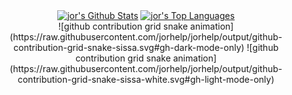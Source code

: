 <div align="center">
    <a href="#"><img alt="jor's Github Stats" src="https://github-readme-stats.vercel.app/api?username=jorhelp&show_icons=true&include_all_commits=true&count_private=true&theme=radical&hide_border=true" height="180"/></a>
    <a href="#"><img alt="jor's Top Languages" src="https://github-readme-stats.vercel.app/api/top-langs/?username=jorhelp&langs_count=10&layout=compact&theme=radical&hide_border=true" height="180"/></a>
</div>

<div align="center">
    ![github contribution grid snake animation](https://raw.githubusercontent.com/jorhelp/jorhelp/output/github-contribution-grid-snake-sissa.svg#gh-dark-mode-only)
    ![github contribution grid snake animation](https://raw.githubusercontent.com/jorhelp/jorhelp/output/github-contribution-grid-snake-sissa-white.svg#gh-light-mode-only)
</div>

